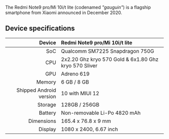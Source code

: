 The Redmi Note9 pro/Mi 10i/t lite (codenamed _"gauguin"_) is a flagship smartphone from Xiaomi announced in December 2020.


## Device specifications

| Device                  | Redmi Note9 pro/Mi 10i/t lite                                   |
| ----------------------: | :-------------------------------------------------------------- |
| SoC                     | Qualcomm SM7225 Snapdragon 750G                                 |
| CPU                     | 2x2.20 Ghz kryo 570 Gold & 6x1.80 Ghz kryo 570 Sliver           |
| GPU                     | Adreno 619                                                      |
| Memory                  | 6 GB / 8 GB                                                     |
| Shipped Android version | 10 with MIUI 12                                                 |
| Storage                 | 128GB / 256GB                                                   |
| Battery                 | Non-removable Li-Po 4820 mAh                                    |
| Dimensions              | 165.4 x 76.8 x 9 mm                                             |
| Display                 | 1080 x 2400, 6.67 inch                                          |
